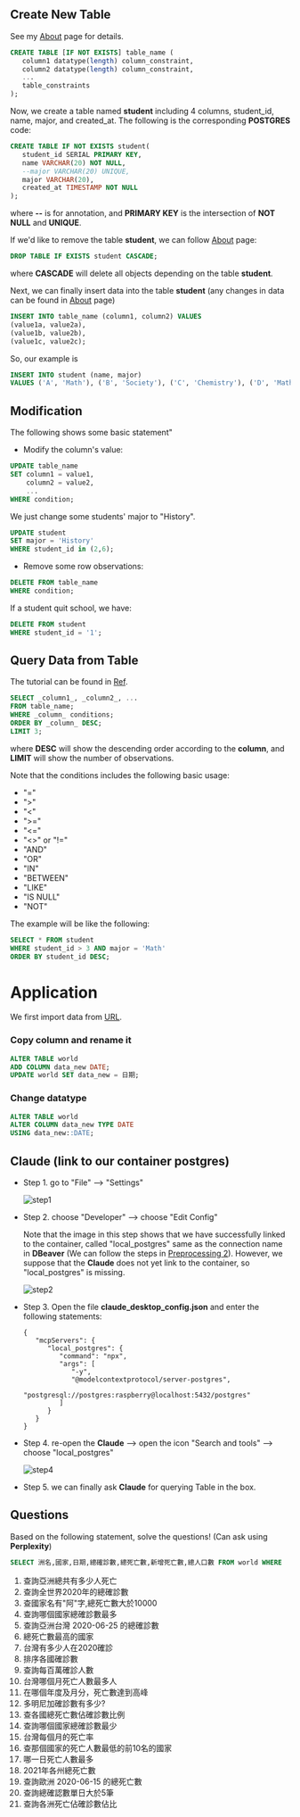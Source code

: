 ## Create New Table
See my [About](https://neon.com/postgresql/postgresql-tutorial/postgresql-create-table) page for details.

```sql
CREATE TABLE [IF NOT EXISTS] table_name (
   column1 datatype(length) column_constraint,
   column2 datatype(length) column_constraint,
   ...
   table_constraints
);
```

Now, we create a table named **student** including 4 columns, student_id, name, major, and created_at.
The following is the corresponding **POSTGRES** code:

```sql
CREATE TABLE IF NOT EXISTS student(
   student_id SERIAL PRIMARY KEY,
   name VARCHAR(20) NOT NULL,
   --major VARCHAR(20) UNIQUE,
   major VARCHAR(20),
   created_at TIMESTAMP NOT NULL
);
```

where **--** is for annotation, and **PRIMARY KEY** is the intersection of **NOT NULL** and **UNIQUE**.

If we'd like to remove the table **student**, we can follow [About](https://neon.com/postgresql/postgresql-tutorial/postgresql-drop-table) page:

```sql
DROP TABLE IF EXISTS student CASCADE;
```

where **CASCADE** will delete all objects depending on the table **student**.

Next, we can finally insert data into the table **student**
(any changes in data can be found in [About](https://neon.com/postgresql/postgresql-tutorial/postgresql-insert) page)
```sql
INSERT INTO table_name (column1, column2) VALUES
(value1a, value2a),
(value1b, value2b),
(value1c, value2c);
```
So, our example is
```sql
INSERT INTO student (name, major) 
VALUES ('A', 'Math'), ('B', 'Society'), ('C', 'Chemistry'), ('D', 'Math'), ('E', 'Society'), ('F', 'Chemistry');
```

## Modification
The following shows some basic statement"

* Modify the column's value:
```sql
UPDATE table_name
SET column1 = value1,
    column2 = value2,
    ...
WHERE condition;
```

We just change some students' major to "History".
```sql
UPDATE student 
SET major = 'History'
WHERE student_id in (2,6);
```

* Remove some row observations:

```sql
DELETE FROM table_name
WHERE condition;
```

If a student quit school, we have:
```sql
DELETE FROM student
WHERE student_id = '1';
```

## Query Data from Table
The tutorial can be found in [Ref](https://neon.com/postgresql/postgresql-tutorial/postgresql-select).

```sql
SELECT _column1_, _column2_, ...
FROM table_name;
WHERE _column_ conditions;
ORDER BY _column_ DESC;
LIMIT 3;
```
where **DESC** will show the descending order according to the **column**, and **LIMIT** will show the number of observations.

Note that the conditions includes the following basic usage:
* "="
* ">"
* "<"
* ">="
* "<="
* "<>" or "!=" 
* "AND"
* "OR"
* "IN"
* "BETWEEN"
* "LIKE"
* "IS NULL"
* "NOT"

The example will be like the following:
```sql
SELECT * FROM student
WHERE student_id > 3 AND major = 'Math'
ORDER BY student_id DESC;
```

# Application
We first import data from [URL](https://github.com/Anran13/postgres_learning/blob/main/new_table/world.csv).

### Copy column and rename it
```sql
ALTER TABLE world 
ADD COLUMN data_new DATE;
UPDATE world SET data_new = 日期;
```

### Change **datatype**
```sql
ALTER TABLE world
ALTER COLUMN data_new TYPE DATE
USING data_new::DATE;
```

## Claude (link to our container **postgres**)

* Step 1. go to "File" --> "Settings"

   ![step1](https://github.com/Anran13/postgres_learning/blob/main/image/claude_step1.png)

* Step 2. choose "Developer" --> choose "Edit Config" 
   
   Note that the image in this step shows that we have successfully linked to the container, called "local_postgres" same as the connection name in **DBeaver** (We can follow the steps in [Preprocessing 2](https://github.com/Anran13/postgres_learning_250629)).
   However, we suppose that the **Claude** does not yet link to the container, so "local_postgres" is missing.
   
   ![step2](https://github.com/Anran13/postgres_learning/blob/main/image/claude_step2.png)

* Step 3. Open the file **claude_desktop_config.json** and enter the following statements:
   ```
   {
      "mcpServers": {
         "local_postgres": {
            "command": "npx",
            "args": [
               "-y",
               "@modelcontextprotocol/server-postgres",
               "postgresql://postgres:raspberry@localhost:5432/postgres"
            ]
         }
      }
   }
   ```

* Step 4. re-open the **Claude** --> open the icon "Search and tools" --> choose "local_postgres"

   ![step4](https://github.com/Anran13/postgres_learning/blob/main/image/claude_step4.png)

* Step 5. we can finally ask **Claude** for querying Table in the box.


## Questions
Based on the following statement, solve the questions! (Can ask using **Perplexity**)
```sql
SELECT 洲名,國家,日期,總確診數,總死亡數,新增死亡數,總人口數 FROM world WHERE
```

1. 查詢亞洲總共有多少人死亡
2. 查詢全世界2020年的總確診數
3. 查國家名有"阿"字,總死亡數大於10000
4. 查詢哪個國家總確診數最多
5. 查詢亞洲台灣 2020-06-25 的總確診數
6. 總死亡數最高的國家
7. 台灣有多少人在2020確診
8. 排序各國確診數
9. 查詢每百萬確診人數
10. 台灣哪個月死亡人數最多人
11. 在哪個年度及月分，死亡數達到高峰
12. 多明尼加確診數有多少?
13. 查各國總死亡數佔確診數比例
14. 查詢哪個國家總確診數最少
15. 台灣每個月的死亡率
16. 查那個國家的死亡人數最低的前10名的國家
17. 哪一日死亡人數最多
18. 2021年各州總死亡數
19. 查詢歐洲 2020-06-15 的總死亡數
20. 查詢總確認數單日大於5筆
21. 查詢各洲死亡佔確診數佔比